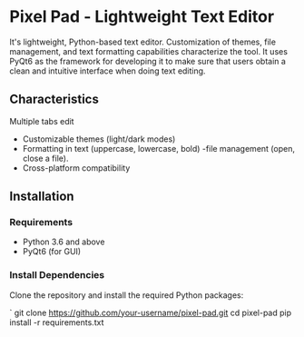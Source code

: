 # Pixel Pad - Lightweight Text Editor

It's lightweight, Python-based text editor. Customization of themes, file management, and text formatting capabilities characterize the tool. It uses PyQt6 as the framework for developing it to make sure that users obtain a clean and intuitive interface when doing text editing.

## Characteristics
Multiple tabs edit
- Customizable themes (light/dark modes)
- Formatting in text (uppercase, lowercase, bold)
-file management (open, close a file).
- Cross-platform compatibility

## Installation

### Requirements
- Python 3.6 and above
- PyQt6 (for GUI)

### Install Dependencies

Clone the repository and install the required Python packages:

`
git clone https://github.com/your-username/pixel-pad.git cd pixel-pad pip install -r requirements.txt
